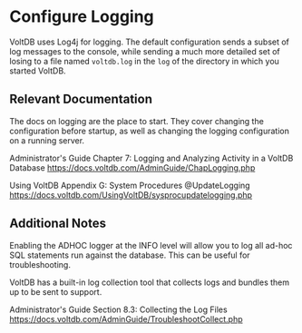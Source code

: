 # Configure Logging

VoltDB uses Log4j for logging. The default configuration sends a subset of log messages to the console, while sending a much more detailed set of losing to a file named `voltdb.log` in the `log` of the directory in which you started VoltDB.

Relevant Documentation
-----------------------------------------

The docs on logging are the place to start. They cover changing the configuration before startup, as well as changing the logging configuration on a running server.

Administrator's Guide Chapter 7:
Logging and Analyzing Activity in a VoltDB Database
https://docs.voltdb.com/AdminGuide/ChapLogging.php

Using VoltDB Appendix G: System Procedures
@UpdateLogging
https://docs.voltdb.com/UsingVoltDB/sysprocupdatelogging.php

Additional Notes
-----------------------------------------

Enabling the ADHOC logger at the INFO level will allow you to log all ad-hoc SQL statements run against the database. This can be useful for troubleshooting.

VoltDB has a built-in log collection tool that collects logs and bundles them up to be sent to support.

Administrator's Guide Section 8.3:
Collecting the Log Files
https://docs.voltdb.com/AdminGuide/TroubleshootCollect.php
